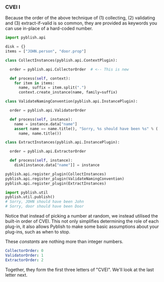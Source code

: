 ### CVEI I

Because the order of the above technique of (1) collecting, (2) validating and (3) extract-if-valid is so common, they are provided as keywords you can use in-place of a hard-coded number.

```python
import pyblish.api

disk = {}
items = ["JOHN.person", "door.prop"]

class CollectInstances(pyblish.api.ContextPlugin):

  order = pyblish.api.CollectorOrder  # <-- This is new

  def process(self, context):
    for item in items:
      name, suffix = item.split(".")
      context.create_instance(name, family=suffix)

class ValidateNamingConvention(pyblish.api.InstancePlugin):

  order = pyblish.api.ValidatorOrder

  def process(self, instance):
    name = instance.data["name"]
    assert name == name.title(), "Sorry, %s should have been %s" % (
      name, name.title())

class ExtractInstances(pyblish.api.InstancePlugin):

  order = pyblish.api.ExtractorOrder

  def process(self, instance):
    disk[instance.data["name"]] = instance

pyblish.api.register_plugin(CollectInstances)
pyblish.api.register_plugin(ValidateNamingConvention)
pyblish.api.register_plugin(ExtractInstances)

import pyblish.util
pyblish.util.publish()
# Sorry, JOHN should have been John
# Sorry, door should have been Door
```

Notice that instead of picking a number at random, we instead utilised the built-in order of CVEI. This not only simplifies determining the role of each plug-in, it also allows Pyblish to make some basic assumptions about your plug-ins, such as when to stop.

These *constants* are nothing more than integer numbers.

```yaml
CollectorOrder: 0
ValidatorOrder: 1
ExtractorOrder: 2
```

Together, they form the first three letters of "CVEI". We'll look at the last letter next.